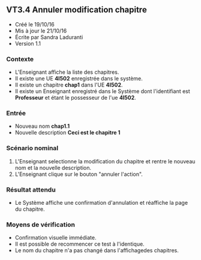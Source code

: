 ## VT3.4 Annuler modification chapitre

* Créé le 19/10/16
* Mis à jour le 21/10/16
* Écrite par Sandra Laduranti
* Version 1.1

### Contexte

* L'Enseignant affiche la liste des chapitres.
* Il existe une UE **4I502** enregistrée dans le système.
* Il existe un chapitre **chap1** dans l'UE **4I502**.
* Il existe un Enseignant enregistré dans le Système dont l'identifiant est **Professeur** et étant le possesseur de l'ue **4I502**.

### Entrée

* Nouveau nom **chap1.1**
* Nouvelle description **Ceci est le chapitre 1**

### Scénario nominal

1. L'Enseignant selectionne la modification du chapitre et rentre le nouveau nom et la nouvelle description.
2. L'Enseignant clique sur le bouton "annuler l'action".

### Résultat attendu

* Le Système affiche une confirmation d'annulation et réaffiche la page du chapitre.

### Moyens de vérification

* Confirmation visuelle immédiate.
* Il est possible de recommencer ce test à l'identique.
* Le nom du chapitre n'a pas changé dans l'affichagedes chapitres.

